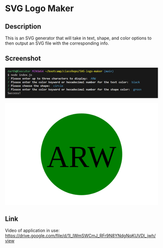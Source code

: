 # SVG Logo Maker

## Description

This is an SVG generator that will take in text, shape, and color options to then output an SVG file with the corresponding info.

## Screenshot

![Screenshot of the command line application](./assets/images/Screenshot.png)

![Generated SVG file](./examples/ARW.svg)

## Link

Video of application in use: https://drive.google.com/file/d/1I_lWmSWCmJ_RFr9N8YNdgNqKUVDl_jwh/view